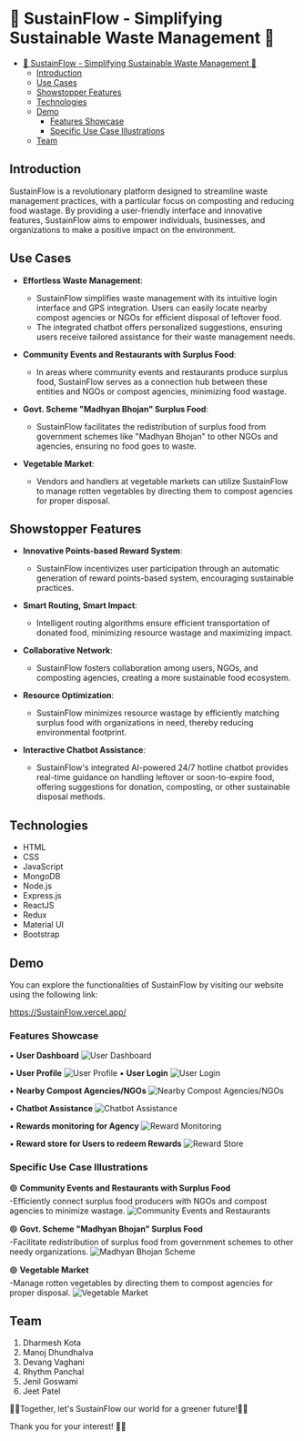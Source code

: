 # 🌱 SustainFlow - Simplifying Sustainable Waste Management 🌱

- [🌱 SustainFlow - Simplifying Sustainable Waste Management 🌱](#-SustainFlow---simplifying-sustainable-waste-management-)
  - [Introduction](#introduction)
  - [Use Cases](#use-cases)
  - [Showstopper Features](#showstopper-features)
  - [Technologies](#technologies)
  - [Demo](#demo)
    - [Features Showcase](#features-showcase)
    - [Specific Use Case Illustrations](#specific-use-case-illustrations)
  - [Team](#team)

## Introduction
SustainFlow is a revolutionary platform designed to streamline waste management practices, with a particular focus on composting and reducing food wastage. By providing a user-friendly interface and innovative features, SustainFlow aims to empower individuals, businesses, and organizations to make a positive impact on the environment.

## Use Cases
- **Effortless Waste Management**:
  - SustainFlow simplifies waste management with its intuitive login interface and GPS integration. Users can easily locate nearby compost agencies or NGOs for efficient disposal of leftover food.
  - The integrated chatbot offers personalized suggestions, ensuring users receive tailored assistance for their waste management needs.

- **Community Events and Restaurants with Surplus Food**:
  - In areas where community events and restaurants produce surplus food, SustainFlow serves as a connection hub between these entities and NGOs or compost agencies, minimizing food wastage.

- **Govt. Scheme "Madhyan Bhojan" Surplus Food**:
  - SustainFlow facilitates the redistribution of surplus food from government schemes like "Madhyan Bhojan" to other NGOs and agencies, ensuring no food goes to waste.

- **Vegetable Market**:
  - Vendors and handlers at vegetable markets can utilize SustainFlow to manage rotten vegetables by directing them to compost agencies for proper disposal.

## Showstopper Features
- **Innovative Points-based Reward System**:
  - SustainFlow incentivizes user participation through an automatic generation of reward points-based system, encouraging sustainable practices.

- **Smart Routing, Smart Impact**:
  - Intelligent routing algorithms ensure efficient transportation of donated food, minimizing resource wastage and maximizing impact.

- **Collaborative Network**:
  - SustainFlow fosters collaboration among users, NGOs, and composting agencies, creating a more sustainable food ecosystem.

- **Resource Optimization**:
  - SustainFlow minimizes resource wastage by efficiently matching surplus food with organizations in need, thereby reducing environmental footprint.

- **Interactive Chatbot Assistance**:
  - SustainFlow's integrated AI-powered 24/7 hotline chatbot provides real-time guidance on handling leftover or soon-to-expire food, offering suggestions for donation, composting, or other sustainable disposal methods.

## Technologies
- HTML
- CSS
- JavaScript
- MongoDB
- Node.js
- Express.js
- ReactJS
- Redux
- Material UI
- Bootstrap

## Demo
You can explore the functionalities of SustainFlow by visiting our website using the following link:

   https://SustainFlow.vercel.app/

### Features Showcase

   ▪️ **User Dashboard**
  ![User Dashboard](frontend/public/image/dashboard.png)
  
   ▪️ **User Profile**
  ![User Profile](frontend/public/image/profile.png)
   ▪️ **User Login**
  ![User Login](frontend/public/image/login.png)

  ▪️ **Nearby Compost Agencies/NGOs**
  ![Nearby Compost Agencies/NGOs](frontend/public/image/compost_agencies.png)

   ▪️ **Chatbot Assistance**
  ![Chatbot Assistance](frontend/public/image/chatbot.png)

  ▪️ **Rewards monitoring for Agency**
  ![Reward Monitoring](frontend/public/image/agency_rewards.png)

  ▪️ **Reward store for Users to redeem Rewards**
  ![Reward Store](frontend/public/image/user_rewards.png)

### Specific Use Case Illustrations

   🟢 **Community Events and Restaurants with Surplus Food**
   <br>
    -Efficiently connect surplus food producers with NGOs and compost agencies to minimize wastage.
    ![Community Events and Restaurants](frontend/public/image/community_events.jpg)

   🟢 **Govt. Scheme "Madhyan Bhojan" Surplus Food**
   <br>
     -Facilitate redistribution of surplus food from government schemes to other needy organizations.
    ![Madhyan Bhojan Scheme](frontend/public/image/madhyahan_bhojan.webp)

   🟢 **Vegetable Market**
   <br>
     -Manage rotten vegetables by directing them to compost agencies for proper disposal.
    ![Vegetable Market](frontend/public/image/vegetable_market.jpg)

<a name="team"></a>

## Team 
1. Dharmesh Kota
2. Manoj Dhundhalva
3. Devang Vaghani
4. Rhythm Panchal
5. Jenil Goswami
6. Jeet Patel

🌱💚Together, let's SustainFlow our world for a greener future!💚🌱

Thank you for your interest! 🌟✨

